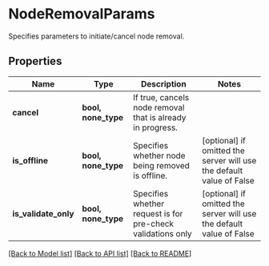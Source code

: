 # NodeRemovalParams

Specifies parameters to initiate/cancel node removal.

## Properties
Name | Type | Description | Notes
------------ | ------------- | ------------- | -------------
**cancel** | **bool, none_type** | If true, cancels node removal that is already in progress. | 
**is_offline** | **bool, none_type** | Specifies whether node being removed is offline. | [optional]  if omitted the server will use the default value of False
**is_validate_only** | **bool, none_type** | Specifies whether request is for pre-check validations only | [optional]  if omitted the server will use the default value of False

[[Back to Model list]](../README.md#documentation-for-models) [[Back to API list]](../README.md#documentation-for-api-endpoints) [[Back to README]](../README.md)


